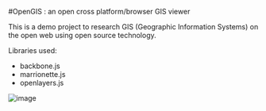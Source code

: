 #OpenGIS : an open cross platform/browser GIS viewer

This is a demo project to research GIS (Geographic Information Systems)
on the open web using open source technology.

Libraries used:
 * backbone.js
 * marrionette.js
 * openlayers.js

![image]()
